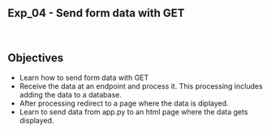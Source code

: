 ## Exp_04 - Send form data with GET

<br>

## Objectives

- Learn how to send form data with GET
- Receive the data at an endpoint and process it. This processing includes adding the data to a database.
- After processing redirect to a page where the data is diplayed.
- Learn to send data from app.py to an html page where the data gets displayed.
